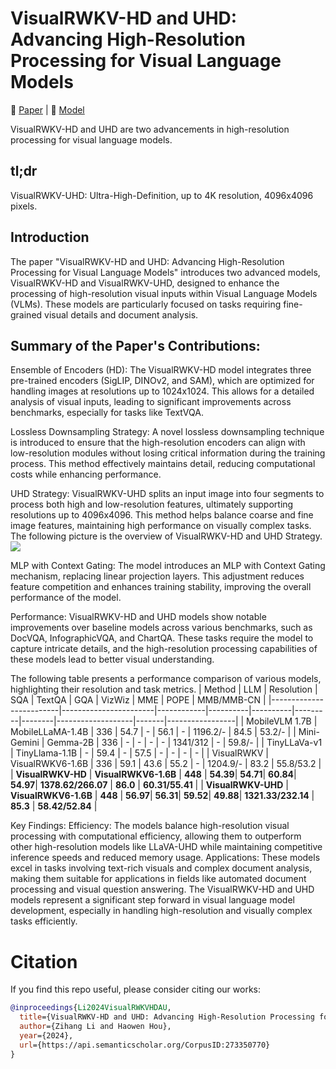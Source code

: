 # VisualRWKV-HD and UHD: Advancing High-Resolution Processing for Visual Language Models
📖 [Paper](https://arxiv.org/html/2410.11665) | 🤗 [Model](https://huggingface.co/howard-hou/visualrwkv-6)

VisualRWKV-HD and UHD are two advancements in high-resolution processing for visual language models.

## tl;dr
VisualRWKV-UHD: Ultra-High-Definition, up to 4K resolution, 4096x4096 pixels.

## Introduction
The paper "VisualRWKV-HD and UHD: Advancing High-Resolution Processing for Visual Language Models" introduces two advanced models, VisualRWKV-HD and VisualRWKV-UHD, designed to enhance the processing of high-resolution visual inputs within Visual Language Models (VLMs). These models are particularly focused on tasks requiring fine-grained visual details and document analysis.

## Summary of the Paper's Contributions:
Ensemble of Encoders (HD): The VisualRWKV-HD model integrates three pre-trained encoders (SigLIP, DINOv2, and SAM), which are optimized for handling images at resolutions up to 1024x1024. This allows for a detailed analysis of visual inputs, leading to significant improvements across benchmarks, especially for tasks like TextVQA.

Lossless Downsampling Strategy: A novel lossless downsampling technique is introduced to ensure that the high-resolution encoders can align with low-resolution modules without losing critical information during the training process. This method effectively maintains detail, reducing computational costs while enhancing performance.

UHD Strategy: VisualRWKV-UHD splits an input image into four segments to process both high and low-resolution features, ultimately supporting resolutions up to 4096x4096. This method helps balance coarse and fine image features, maintaining high performance on visually complex tasks.
The following picture is the overview of VisualRWKV-HD and UHD Strategy. 
![](https://i-blog.csdnimg.cn/direct/4733ffae0ea3442db830388222137aa4.png#pic_center)


MLP with Context Gating: The model introduces an MLP with Context Gating mechanism, replacing linear projection layers. This adjustment reduces feature competition and enhances training stability, improving the overall performance of the model.

Performance: VisualRWKV-HD and UHD models show notable improvements over baseline models across various benchmarks, such as DocVQA, InfographicVQA, and ChartQA. These tasks require the model to capture intricate details, and the high-resolution processing capabilities of these models lead to better visual understanding.

The following table presents a performance comparison of various models, highlighting their resolution and task metrics.
| Method                  | LLM                   | Resolution | SQA      | TextQA   | GQA     | VizWiz | MME               | POPE  | MMB/MMB-CN     |
|-------------------------|-----------------------|------------|----------|----------|---------|--------|-------------------|-------|-----------------|
| MobileVLM 1.7B         | MobileLLaMA-1.4B     | 336        | 54.7     | -        | 56.1    | -      | 1196.2/-          | 84.5  | 53.2/-          |
| Mini-Gemini            | Gemma-2B             | 336        | -        | -        | -       | -      | 1341/312          | -     | 59.8/-          |
| TinyLLaVa-v1           | TinyLlama-1.1B       | -          | 59.4     | -        | 57.5    | -      | -                 | -     | -               |
| VisualRWKV              | VisualRWKV6-1.6B     | 336        | 59.1     | 43.6     | 55.2    | -      | 1204.9/-          | 83.2  | 55.8/53.2       |
| **VisualRWKV-HD**       | **VisualRWKV6-1.6B** | **448**    | **54.39**| **54.71**| **60.84**| **54.97**| **1378.62/266.07** | **86.0** | **60.31/55.41** |
| **VisualRWKV-UHD**      | **VisualRWKV6-1.6B** | **448**    | **56.97**| **56.31**| **59.52**| **49.88**| **1321.33/232.14** | **85.3** | **58.42/52.84** |

Key Findings:
Efficiency: The models balance high-resolution visual processing with computational efficiency, allowing them to outperform other high-resolution models like LLaVA-UHD while maintaining competitive inference speeds and reduced memory usage.
Applications: These models excel in tasks involving text-rich visuals and complex document analysis, making them suitable for applications in fields like automated document processing and visual question answering.
The VisualRWKV-HD and UHD models represent a significant step forward in visual language model development, especially in handling high-resolution and visually complex tasks efficiently.

# Citation
If you find this repo useful, please consider citing our works:
```bib
@inproceedings{Li2024VisualRWKVHDAU,
  title={VisualRWKV-HD and UHD: Advancing High-Resolution Processing for Visual Language Models},
  author={Zihang Li and Haowen Hou},
  year={2024},
  url={https://api.semanticscholar.org/CorpusID:273350770}
}
```